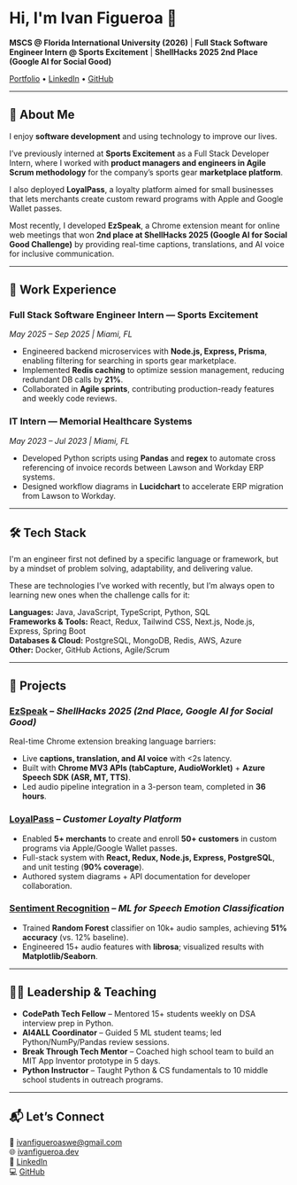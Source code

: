 # Hi, I'm Ivan Figueroa 👋  

**MSCS @ Florida International University (2026)** | **Full Stack Software Engineer Intern @ Sports Excitement** | **ShellHacks 2025 2nd Place (Google AI for Social Good)**  

[Portfolio](https://ivanfigueroa.dev) • [LinkedIn](https://linkedin.com/in/IvanFigueroa1) • [GitHub](https://github.com/Ivan-codes99)  

---

## 🚀 About Me  
I enjoy **software development** and using technology to improve our lives.  

I’ve previously interned at **Sports Excitement** as a Full Stack Developer Intern, where I worked with **product managers and engineers in Agile Scrum methodology** for the company’s sports gear **marketplace platform**.  

I also deployed **LoyalPass**, a loyalty platform aimed for small businesses that lets merchants create custom reward programs with Apple and Google Wallet passes. 

Most recently, I developed **EzSpeak**, a Chrome extension meant for online web meetings that won **2nd place at ShellHacks 2025 (Google AI for Social Good Challenge)** by providing real-time captions, translations, and AI voice for inclusive communication.  

---

## 💼 Work Experience  

### **Full Stack Software Engineer Intern — Sports Excitement**  
*May 2025 – Sep 2025 | Miami, FL*  
- Engineered backend microservices with **Node.js, Express, Prisma**, enabling filtering for searching in sports gear marketplace.  
- Implemented **Redis caching** to optimize session management, reducing redundant DB calls by **21%**.  
- Collaborated in **Agile sprints**, contributing production-ready features and weekly code reviews.  

### **IT Intern — Memorial Healthcare Systems**  
*May 2023 – Jul 2023 | Miami, FL*  
- Developed Python scripts using **Pandas** and **regex** to automate cross referencing of invoice records between Lawson and Workday ERP systems.  
- Designed workflow diagrams in **Lucidchart** to accelerate ERP migration from Lawson to Workday. 

---

## 🛠️ Tech Stack  
I'm an engineer first not defined by a specific language or framework, but by a mindset of problem solving, adaptability, and delivering value.

These are technologies I’ve worked with recently, but I’m always open to learning new ones when the challenge calls for it:

**Languages:** Java, JavaScript, TypeScript, Python, SQL  
**Frameworks & Tools:** React, Redux, Tailwind CSS, Next.js, Node.js, Express, Spring Boot  
**Databases & Cloud:** PostgreSQL, MongoDB, Redis, AWS, Azure  
**Other:** Docker, GitHub Actions, Agile/Scrum 

---

## 📌 Projects  

### [EzSpeak](https://youtu.be/0lh1fenJgQw) – *ShellHacks 2025 (2nd Place, Google AI for Social Good)*  
Real-time Chrome extension breaking language barriers:  
- Live **captions, translation, and AI voice** with <2s latency.  
- Built with **Chrome MV3 APIs (tabCapture, AudioWorklet)** + **Azure Speech SDK (ASR, MT, TTS)**.  
- Led audio pipeline integration in a 3-person team, completed in **36 hours**.  

### [LoyalPass](https://loyalpass.onrender.com/) – *Customer Loyalty Platform*  
- Enabled **5+ merchants** to create and enroll **50+ customers** in custom programs via Apple/Google Wallet passes.  
- Full-stack system with **React, Redux, Node.js, Express, PostgreSQL**, and unit testing (**90% coverage**).  
- Authored system diagrams + API documentation for developer collaboration.  

### [Sentiment Recognition](https://github.com/Ivan-codes99/Speech-sentiment-recognition) – *ML for Speech Emotion Classification*  
- Trained **Random Forest** classifier on 10k+ audio samples, achieving **51% accuracy** (vs. 12% baseline).  
- Engineered 15+ audio features with **librosa**; visualized results with **Matplotlib/Seaborn**.  

---

## 👨‍🏫 Leadership & Teaching  

- **CodePath Tech Fellow** – Mentored 15+ students weekly on DSA interview prep in Python.  
- **AI4ALL Coordinator** – Guided 5 ML student teams; led Python/NumPy/Pandas review sessions.  
- **Break Through Tech Mentor** – Coached high school team to build an MIT App Inventor prototype in 5 days.  
- **Python Instructor** – Taught Python & CS fundamentals to 10 middle school students in outreach programs.  

---

## 📬 Let’s Connect  

📧 [ivanfigueroaswe@gmail.com](mailto:ivanfigueroaswe@gmail.com)  
🌐 [ivanfigueroa.dev](https://ivanfigueroa.dev)  
💼 [LinkedIn](https://linkedin.com/in/IvanFigueroa1)  
💻 [GitHub](https://github.com/Ivan-codes99)  
